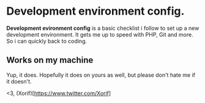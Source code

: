 Development environment config.
=====================================

**Development evironment config** is a basic checklist i follow to set up a new development environment. It gets me up to speed with PHP, Git and more.
So i can quickly back to coding.

## Works on my machine

Yup, it does. Hopefully it does on yours as well, but please don't hate me if it doesn't.

<3, (Xorif)[https://www.twitter.com/Xorif]
